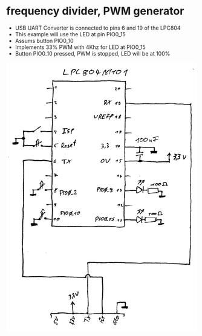 # frequency divider, PWM generator

 * USB UART Converter is connected to pins 6 and 19 of the LPC804
 * This example will use the LED at pin PIO0_15
 * Assums button PIO0_10
 * Implements 33% PWM with 4Khz for LED at PIO0_15
 * Button PIO0_10 pressed, PWM is stopped, LED will be at 100%
 
![lpc804_blink_schematic.png](../blink/lpc804_blink_schematic.png)
